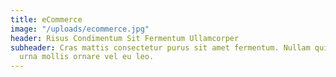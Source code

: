 ```yaml
---
title: eCommerce
image: "/uploads/ecommerce.jpg"
header: Risus Condimentum Sit Fermentum Ullamcorper
subheader: Cras mattis consectetur purus sit amet fermentum. Nullam quis risus eget
  urna mollis ornare vel eu leo.
---
```


